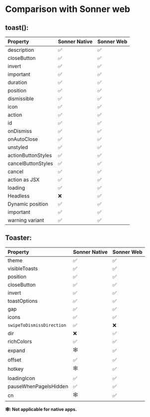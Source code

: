 # Comparison with Sonner web

## toast():

| Property           | Sonner Native | Sonner Web |
| :----------------- | ------------- | ---------- |
| description        | ✅            | ✅         |
| closeButton        | ✅            | ✅         |
| invert             | ✅            | ✅         |
| important          | ✅            | ✅         |
| duration           | ✅            | ✅         |
| position           | ✅            | ✅         |
| dismissible        | ✅            | ✅         |
| icon               | ✅            | ✅         |
| action             | ✅            | ✅         |
| id                 | ✅            | ✅         |
| onDismiss          | ✅            | ✅         |
| onAutoClose        | ✅            | ✅         |
| unstyled           | ✅            | ✅         |
| actionButtonStyles | ✅            | ✅         |
| cancelButtonStyles | ✅            | ✅         |
| cancel             | ✅            | ✅         |
| action as JSX      | ✅            | ✅         |
| loading            | ✅            | ✅         |
| Headless           | ❌            | ✅         |
| Dynamic position   | ✅            | ✅         |
| important          | ✅            | ✅         |
| warning variant    | ✅            | ✅         |

## Toaster:

| Property                  | Sonner Native | Sonner Web |
| :------------------------ | ------------- | ---------- |
| theme                     | ✅            | ✅         |
| visibleToasts             | ✅            | ✅         |
| position                  | ✅            | ✅         |
| closeButton               | ✅            | ✅         |
| invert                    | ✅            | ✅         |
| toastOptions              | ✅            | ✅         |
| gap                       | ✅            | ✅         |
| icons                     | ✅            | ✅         |
| `swipeToDismissDirection` | ✅            | ❌         |
| dir                       | ❌            | ✅         |
| richColors                | ✅            | ✅         |
| expand                    | 🕸️            | ✅         |
| offset                    | ✅            | ✅         |
| hotkey                    | 🕸️            | ✅         |
| loadingIcon               | ✅            | ✅         |
| pauseWhenPageIsHidden     | ✅            | ✅         |
| cn                        | 🕸️            | ✅         |

**🕸️: Not applicable for native apps.**
